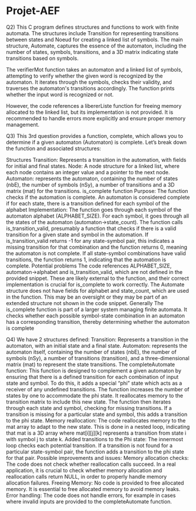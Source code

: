 # Projet-AEF

Q2)
This C program defines structures and functions to work with finite automata. The structures include Transition for representing transitions between states and Noeud for creating a linked list of symbols. The main structure, Automate, captures the essence of the automaton, including the number of states, symbols, transitions, and a 3D matrix indicating state transitions based on symbols.

The verifierMot function takes an automaton and a linked list of symbols, attempting to verify whether the given word is recognized by the automaton. It iterates through the symbols, checks their validity, and traverses the automaton's transitions accordingly. The function prints whether the input word is recognized or not.

However, the code references a libererListe function for freeing memory allocated to the linked list, but its implementation is not provided. It is recommended to handle errors more explicitly and ensure proper memory management.

Q3)
This 3rd question provides a function, complete, which allows you to determine if a given automaton (Automaton) is complete. Let’s break down the function and associated structures:

Structures
    Transition: Represents a transition in the automation, with fields for initial and final states.
    Node: A node structure for a linked list, where each node contains an integer value and a pointer to the next node.
    Automaton: represents the automaton, containing the number of states (nbE), the number of symbols (nSy), a number of transitions and a 3D matrix (mat) for the transitions.
is_complete function
    Purpose: The function checks if the automation is complete. An automaton is considered complete if for each state, there is a transition defined for each symbol of the alphabet
    Implementation:
        The function goes through each symbol of the automaton alphabet (ALPHABET_SIZE).
        For each symbol, it goes through all the states of the automaton (automaton->state_count).
        The function calls is_transition_valid, presumably a function that checks if there is a valid transition for a given state and symbol in the automation.
        If is_transition_valid returns -1 for any state-symbol pair, this indicates a missing transition for that combination and the function returns 0, meaning the automaton is not complete.
        If all state-symbol combinations have valid transitions, the function returns 1, indicating that the automation is complete.
Potential problems
    The code references ALPHABET_SIZE, automaton->alphabet and is_transition_valid, which are not defined in the provided snippet. These are likely external to the function, and their correct implementation is crucial for is_complete to work correctly.
    The Automate structure does not have fields for alphabet and state_count, which are used in the function. This may be an oversight or they may be part of an extended structure not shown in the code snippet.
Generally
The is_complete function is part of a larger system managing finite automata. It checks whether each possible symbol-state combination in an automaton has a corresponding transition, thereby determining whether the automaton is complete


Q4)
We have 2 structures defined:
        Transition: Represents a transition in the automaton, with an initial state and a final state.
        Automaton: represents the automaton itself, containing the number of states (nbE), the number of symbols (nSy), a number of transitions (transition), and a three-dimensional matrix (mat) to represent the state transitions.
The completeAutomate function:
    This function is designed to complement a given automaton by ensuring that there is a defined transition for each combination of input state and symbol. To do this, it adds a special “phi” state which acts as a receiver of any undefined transitions.
    The function increases the number of states by one to accommodate the phi state.
    It reallocates memory to the transition matrix to include this new state.
    The function then iterates through each state and symbol, checking for missing transitions. If a transition is missing for a particular state and symbol, this adds a transition to the phi state.
Memory reallocation:
    The code reallocates memory to the mat array to adapt to the new state. This is done in a nested loop, indicating that mat is a 3D array where mat[i][j][k] represents a transition from state i with symbol j to state k.
Added transitions to the Phi state:
    The innermost loop checks each potential transition. If a transition is not found for a particular state-symbol pair, the function adds a transition to the phi state for that pair.
Possible improvements and issues:
    Memory allocation checks: The code does not check whether reallocation calls succeed. In a real application, it is crucial to check whether memory allocation and reallocation calls return NULL, in order to properly handle memory allocation failures.
    Freeing Memory: No code is provided to free allocated memory. It is essential to free allocated memory to avoid memory leaks.
    Error handling: The code does not handle errors, for example in cases where invalid inputs are provided to the completeAutomate function.
